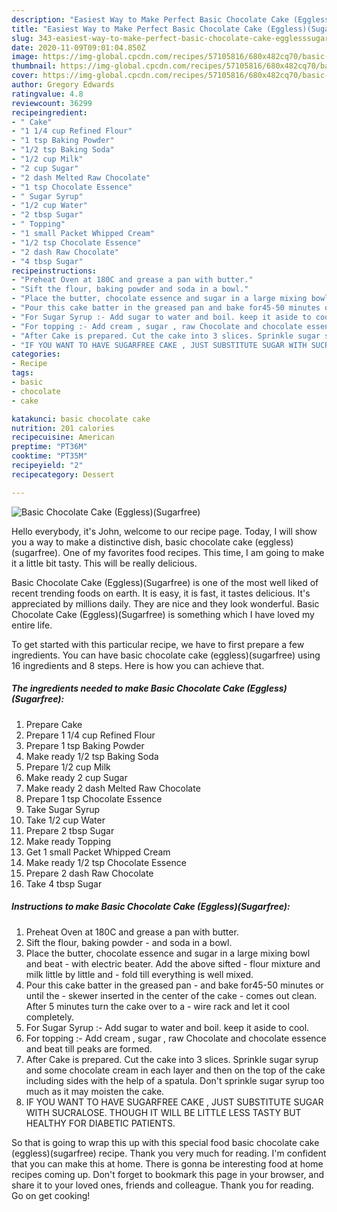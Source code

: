 ```yaml
---
description: "Easiest Way to Make Perfect Basic Chocolate Cake (Eggless)(Sugarfree)"
title: "Easiest Way to Make Perfect Basic Chocolate Cake (Eggless)(Sugarfree)"
slug: 343-easiest-way-to-make-perfect-basic-chocolate-cake-egglesssugarfree
date: 2020-11-09T09:01:04.850Z
image: https://img-global.cpcdn.com/recipes/57105816/680x482cq70/basic-chocolate-cake-egglesssugarfree-recipe-main-photo.jpg
thumbnail: https://img-global.cpcdn.com/recipes/57105816/680x482cq70/basic-chocolate-cake-egglesssugarfree-recipe-main-photo.jpg
cover: https://img-global.cpcdn.com/recipes/57105816/680x482cq70/basic-chocolate-cake-egglesssugarfree-recipe-main-photo.jpg
author: Gregory Edwards
ratingvalue: 4.8
reviewcount: 36299
recipeingredient:
- " Cake"
- "1 1/4 cup Refined Flour"
- "1 tsp Baking Powder"
- "1/2 tsp Baking Soda"
- "1/2 cup Milk"
- "2 cup Sugar"
- "2 dash Melted Raw Chocolate"
- "1 tsp Chocolate Essence"
- " Sugar Syrup"
- "1/2 cup Water"
- "2 tbsp Sugar"
- " Topping"
- "1 small Packet Whipped Cream"
- "1/2 tsp Chocolate Essence"
- "2 dash Raw Chocolate"
- "4 tbsp Sugar"
recipeinstructions:
- "Preheat Oven at 180C and grease a pan with butter."
- "Sift the flour, baking powder and soda in a bowl."
- "Place the butter, chocolate essence and sugar in a large mixing bowl and beat with electric beater. Add the above sifted flour mixture and milk little by little and fold till everything is well mixed."
- "Pour this cake batter in the greased pan and bake for45-50 minutes or until the skewer inserted in the center of the cake comes out clean. After 5 minutes turn the cake over to a wire rack and let it cool completely."
- "For Sugar Syrup :- Add sugar to water and boil. keep it aside to cool."
- "For topping :- Add cream , sugar , raw Chocolate and chocolate essence and beat till peaks are formed."
- "After Cake is prepared. Cut the cake into 3 slices. Sprinkle sugar syrup and some chocolate cream in each layer and then on the top of the cake including sides with the help of a spatula. Don&#39;t sprinkle sugar syrup too much as it may moisten the cake."
- "IF YOU WANT TO HAVE SUGARFREE CAKE , JUST SUBSTITUTE SUGAR WITH SUCRALOSE. THOUGH IT WILL BE LITTLE LESS TASTY BUT HEALTHY FOR DIABETIC PATIENTS."
categories:
- Recipe
tags:
- basic
- chocolate
- cake

katakunci: basic chocolate cake 
nutrition: 201 calories
recipecuisine: American
preptime: "PT36M"
cooktime: "PT35M"
recipeyield: "2"
recipecategory: Dessert

---
```



![Basic Chocolate Cake (Eggless)(Sugarfree)](https://img-global.cpcdn.com/recipes/57105816/680x482cq70/basic-chocolate-cake-egglesssugarfree-recipe-main-photo.jpg)

Hello everybody, it's John, welcome to our recipe page. Today, I will show you a way to make a distinctive dish, basic chocolate cake (eggless)(sugarfree). One of my favorites food recipes. This time, I am going to make it a little bit tasty. This will be really delicious.



Basic Chocolate Cake (Eggless)(Sugarfree) is one of the most well liked of recent trending foods on earth. It is easy, it is fast, it tastes delicious. It's appreciated by millions daily. They are nice and they look wonderful. Basic Chocolate Cake (Eggless)(Sugarfree) is something which I have loved my entire life.


To get started with this particular recipe, we have to first prepare a few ingredients. You can have basic chocolate cake (eggless)(sugarfree) using 16 ingredients and 8 steps. Here is how you can achieve that.

<!--inarticleads1-->

##### The ingredients needed to make Basic Chocolate Cake (Eggless)(Sugarfree):

1. Prepare  Cake
1. Prepare 1 1/4 cup Refined Flour
1. Prepare 1 tsp Baking Powder
1. Make ready 1/2 tsp Baking Soda
1. Prepare 1/2 cup Milk
1. Make ready 2 cup Sugar
1. Make ready 2 dash Melted Raw Chocolate
1. Prepare 1 tsp Chocolate Essence
1. Take  Sugar Syrup
1. Take 1/2 cup Water
1. Prepare 2 tbsp Sugar
1. Make ready  Topping
1. Get 1 small Packet Whipped Cream
1. Make ready 1/2 tsp Chocolate Essence
1. Prepare 2 dash Raw Chocolate
1. Take 4 tbsp Sugar




<!--inarticleads2-->

##### Instructions to make Basic Chocolate Cake (Eggless)(Sugarfree):

1. Preheat Oven at 180C and grease a pan with butter.
1. Sift the flour, baking powder - and soda in a bowl.
1. Place the butter, chocolate essence and sugar in a large mixing bowl and beat - with electric beater. Add the above sifted - flour mixture and milk little by little and - fold till everything is well mixed.
1. Pour this cake batter in the greased pan - and bake for45-50 minutes or until the - skewer inserted in the center of the cake - comes out clean. After 5 minutes turn the cake over to a - wire rack and let it cool completely.
1. For Sugar Syrup :- Add sugar to water and boil. keep it aside to cool.
1. For topping :- Add cream , sugar , raw Chocolate and chocolate essence and beat till peaks are formed.
1. After Cake is prepared. Cut the cake into 3 slices. Sprinkle sugar syrup and some chocolate cream in each layer and then on the top of the cake including sides with the help of a spatula. Don&#39;t sprinkle sugar syrup too much as it may moisten the cake.
1. IF YOU WANT TO HAVE SUGARFREE CAKE , JUST SUBSTITUTE SUGAR WITH SUCRALOSE. THOUGH IT WILL BE LITTLE LESS TASTY BUT HEALTHY FOR DIABETIC PATIENTS.




So that is going to wrap this up with this special food basic chocolate cake (eggless)(sugarfree) recipe. Thank you very much for reading. I'm confident that you can make this at home. There is gonna be interesting food at home recipes coming up. Don't forget to bookmark this page in your browser, and share it to your loved ones, friends and colleague. Thank you for reading. Go on get cooking!
